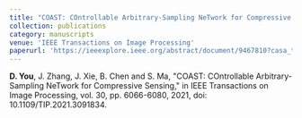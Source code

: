 ```yaml
---
title: "COAST: COntrollable Arbitrary-Sampling NeTwork for Compressive Sensing"
collection: publications
category: manuscripts
venue: 'IEEE Transactions on Image Processing'
paperurl: 'https://ieeexplore.ieee.org/abstract/document/9467810?casa_token=iCcQUhrM9kEAAAAA:vVvpSQSiNZv-Xzf5t0-xtZ7BJTZnSXvtZqnGKNhXPKoENr8YH82k7BQqg40TDmU6PE9cF7nR'
---
```

**D. You**, J. Zhang, J. Xie, B. Chen and S. Ma, "COAST: COntrollable Arbitrary-Sampling NeTwork for Compressive Sensing," in IEEE Transactions on Image Processing, vol. 30, pp. 6066-6080, 2021, doi: 10.1109/TIP.2021.3091834.


